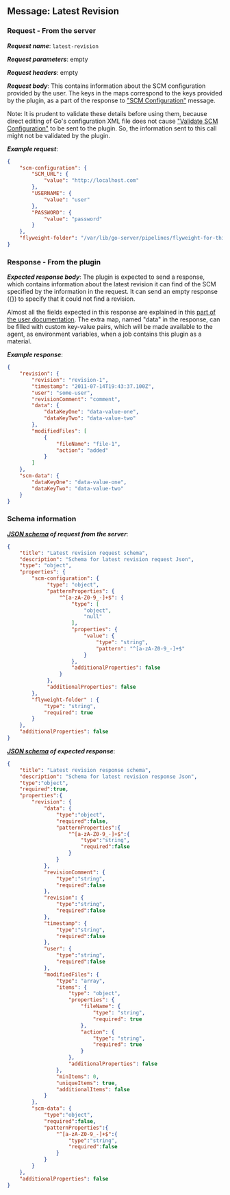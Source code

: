 ## Message: Latest Revision
 
### Request - From the server

***Request name***: `latest-revision`

***Request parameters***: empty

***Request headers***: empty

***Request body***: This contains information about the SCM configuration provided by the user. The keys in the maps correspond to the keys provided by the plugin, as a part of the response to ["SCM Configuration"](scm_configuration.md) message.

Note: It is prudent to validate these details before using them, because direct editing of Go's configuration XML file does not cause ["Validate SCM Configuration"](validate_scm_configuration.md) to be sent to the plugin. So, the information sent to this call might not be validated by the plugin.

***Example request***:

```json
{
    "scm-configuration": {
        "SCM_URL": {
            "value": "http://localhost.com"
        },
        "USERNAME": {
            "value": "user"
        },
        "PASSWORD": {
            "value": "password"
        }
    },
    "flyweight-folder": "/var/lib/go-server/pipelines/flyweight-for-this-material"
}
```

### Response - From the plugin

***Expected response body***: The plugin is expected to send a response, which contains information about the latest revision it can find of the SCM specified by the information in the request. It can send an empty response ({}) to specify that it could not find a revision.

Almost all the fields expected in this response are explained in this [part of the user documentation](http://www.go.cd/documentation/user/current/extension_points/scm_extension.html#scm-information-display). The extra map, named "data" in the response, can be filled with custom key-value pairs, which will be made available to the agent, as environment variables, when a job contains this plugin as a material.

***Example response***:

```json
{
    "revision": {
        "revision": "revision-1",
        "timestamp": "2011-07-14T19:43:37.100Z",
        "user": "some-user",
        "revisionComment": "comment",
        "data": {
            "dataKeyOne": "data-value-one",
            "dataKeyTwo": "data-value-two"
        },
        "modifiedFiles": [
            {
                "fileName": "file-1",
                "action": "added"
            }
        ]
    },
    "scm-data": {
        "dataKeyOne": "data-value-one",
        "dataKeyTwo": "data-value-two"
    }
}
```

### Schema information

***[JSON schema](http://json-schema.org) of request from the server***:

```json
{
    "title": "Latest revision request schema",
    "description": "Schema for latest revision request Json",
    "type": "object",
    "properties": {
        "scm-configuration": {
             "type": "object",
             "patternProperties": {
                 "^[a-zA-Z0-9_-]+$": {
                     "type": [
                         "object",
                         "null"
                     ],
                     "properties": {
                         "value": {
                             "type": "string",
                             "pattern": "^[a-zA-Z0-9_-]+$"
                         }
                     },
                     "additionalProperties": false
                 }
             },
             "additionalProperties": false
        },
        "flyweight-folder" : {
            "type": "string",
            "required": true
        }
    },
    "additionalProperties": false
}
```

***[JSON schema](http://json-schema.org) of expected response***:

```json
{
    "title": "Latest revision response schema",
    "description": "Schema for latest revision response Json",
    "type":"object",
    "required":true,
    "properties":{
        "revision": {
            "data": {
                "type":"object",
                "required":false,
                "patternProperties":{
                    "^[a-zA-Z0-9_-]+$":{
                        "type":"string",
                        "required":false
                    }
                }
            },
            "revisionComment": {
                "type":"string",
                "required":false
            },
            "revision": {
                "type":"string",
                "required":false
            },
            "timestamp": {
                "type":"string",
                "required":false
            },
            "user": {
                "type":"string",
                "required":false
            },
            "modifiedFiles": {
                "type": "array",
                "items": {
                    "type": "object",
                    "properties": {
                        "fileName": {
                            "type": "string",
                            "required": true
                        },
                        "action": {
                            "type": "string",
                            "required": true
                        }
                    },
                    "additionalProperties": false
                },
                "minItems": 0,
                "uniqueItems": true,
                "additionalItems": false
            }
        },
        "scm-data": {
            "type":"object",
            "required":false,
            "patternProperties":{
                "^[a-zA-Z0-9_-]+$":{
                    "type":"string",
                    "required":false
                }
            }
        }
    },
    "additionalProperties": false
}
```
